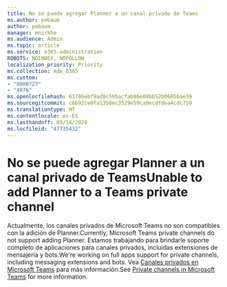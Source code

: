 ```yaml
---
title: No se puede agregar Planner a un canal privado de Teams
ms.author: pebaum
author: pebaum
manager: mnirkhe
ms.audience: Admin
ms.topic: article
ms.service: o365-administration
ROBOTS: NOINDEX, NOFOLLOW
localization_priority: Priority
ms.collection: Adm_O365
ms.custom:
- "9000727"
- "4976"
ms.openlocfilehash: 63786ebf9ad8c595acfab86e08bb52b0605bae39
ms.sourcegitcommit: c6692ce0fa1358ec3529e59ca0ecdfdea4cdc759
ms.translationtype: HT
ms.contentlocale: es-ES
ms.lasthandoff: 09/14/2020
ms.locfileid: "47735432"
---
```

# <a name="unable-to-add-planner-to-a-teams-private-channel"></a><span data-ttu-id="5b1bb-102">No se puede agregar Planner a un canal privado de Teams</span><span class="sxs-lookup"><span data-stu-id="5b1bb-102">Unable to add Planner to a Teams private channel</span></span>

<span data-ttu-id="5b1bb-103">Actualmente, los canales privados de Microsoft Teams no son compatibles con la adición de Planner.</span><span class="sxs-lookup"><span data-stu-id="5b1bb-103">Currently, Microsoft Teams private channels do not support adding Planner.</span></span>  <span data-ttu-id="5b1bb-104">Estamos trabajando para brindarle soporte completo de aplicaciones para canales privados, incluidas extensiones de mensajería y bots.</span><span class="sxs-lookup"><span data-stu-id="5b1bb-104">We're working on full apps support for private channels, including messaging extensions and bots.</span></span> <span data-ttu-id="5b1bb-105">Vea [Canales privados en Microsoft Teams](https://docs.microsoft.com/microsoftteams/private-channels#what-you-need-to-know-about-private-channels) para más información.</span><span class="sxs-lookup"><span data-stu-id="5b1bb-105">See [Private channels in Microsoft Teams](https://docs.microsoft.com/microsoftteams/private-channels#what-you-need-to-know-about-private-channels) for more information.</span></span>
